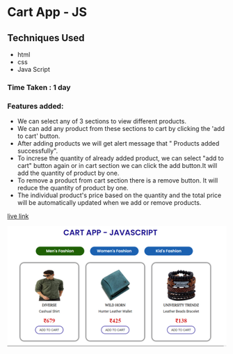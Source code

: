 # Cart App - JS
## Techniques Used
- html
- css
- Java Script

### Time Taken : 1 day

### Features added:
- We can select any of 3 sections to view different products.
- We can add any product from these sections to cart by clicking the 'add to cart' button.
- After adding products we will get alert message that " Products added successfully".
- To increse the quantity of already added product, we can select "add to cart" button again or in cart section we can click the add button.It will add the quantity of product by one.
- To remove a product from cart section there is a remove button. It will reduce the quantity of product by one.
- The individual product's price based on the quantity and the total price will be automatically updated when we add or remove products.

[live link](https://cart-app-js.netlify.app/)

![screen shot](./images/screen-shot.png)